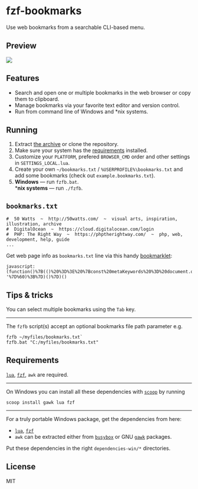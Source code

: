 # fzf-bookmarks

Use web bookmarks from a searchable CLI-based menu.

## Preview

<img src="https://i.imgur.com/r7ApRJR.png" />

## Features

- Search and open one or multiple bookmarks in the web browser or copy them to clipboard.
- Manage bookmarks via your favorite text editor and version control.
- Run from command line of Windows and *nix systems.

## Running

1. Extract <a href="https://github.com/andis-spr/fzf-bookmarks/archive/master.zip">the archive</a> or clone the repository.
2. Make sure your system has the <a href="#requirements">requirements</a> installed.
2. Customize your `PLATFORM`, prefered `BROWSER_CMD` order and other settings in `SETTINGS_LOCAL.lua`.
3. Create your own `~/bookmarks.txt` / `%USERPROFILE%\bookmarks.txt` and add some bookmarks (check out `example.bookmarks.txt`).
4. **Windows** — run `fzfb.bat`.<br />***nix systems** — run `./fzfb`.

## `bookmarks.txt`

```
#  50 Watts  ~  http://50watts.com/  ~  visual arts, inspiration, illustration, archive
#  DigitalOcean  ~  https://cloud.digitalocean.com/login
#  PHP: The Right Way  ~  https://phptherightway.com/  ~  php, web, development, help, guide
...
```

Get web page info as `bookmarks.txt` line via this handy <a href="https://en.wikipedia.org/wiki/Bookmarklet">bookmarklet</a>:

```
javascript:(function()%7B(()%20%3D%3E%20%7Bconst%20metaKeywords%20%3D%20document.querySelector(%60meta%5Bname%3D%22keywords%22%5D%60)%3Bconst%20title%20%3D%20document.title.replace(%2F%5Cs%2B%2Fg%2C%20%60%20%60).trim()%3Bconst%20prepend%20%3D%20%60%23%20%20%60%3Bconst%20colDelimeter%20%3D%20%60%20%20~%20%20%60%3Bprompt(%60Copy%20this%20bookmark%60%2C%60%24%7Bprepend%7D%24%7Btitle.length%20%3E%200%20%3F%20title%20%3A%20window.location.hostname%7D%24%7BcolDelimeter%7D%24%7Bwindow.location%7D%24%7BcolDelimeter%7D%24%7BmetaKeywords%20%3F%20metaKeywords.content.replace(%2F%5Cs%2B%2Fg%2C%20%60%20%60).trim()%20%3A%20'-'%7D%60)%3B%7D)()%7D)()
```

## Tips & tricks

You can select multiple bookmarks using the `Tab` key.

---

The `fzfb` script(s) accept an optional bookmarks file path parameter e.g.
```
fzfb ~/myfiles/bookmarks.txt`
fzfb.bat "C:/myfiles/bookmarks.txt"
```

## Requirements

<a href="https://www.lua.org/">`lua`</a>, <a href="https://github.com/junegunn/fzf">`fzf`</a>, `awk` are required.

---

On Windows you can install all these dependencies with <a href="https://scoop.sh" target="_blank">`scoop`</a> by running

```
scoop install gawk lua fzf
```

---

For a truly portable Windows package, get the dependencies from here:

- <a href="https://sourceforge.net/projects/luabinaries/files/5.4.0/Tools%20Executables/">`lua`</a>, <a href="https://github.com/junegunn/fzf-bin/releases">`fzf`</a>
- `awk` can be extracted either from <a href="https://frippery.org/busybox/">`busybox`</a> or GNU <a href="http://gnuwin32.sourceforge.net/packages/gawk.htm">`gawk`</a> packages.

Put these dependencies in the right `dependencies-win/*` directories.

## License

MIT
